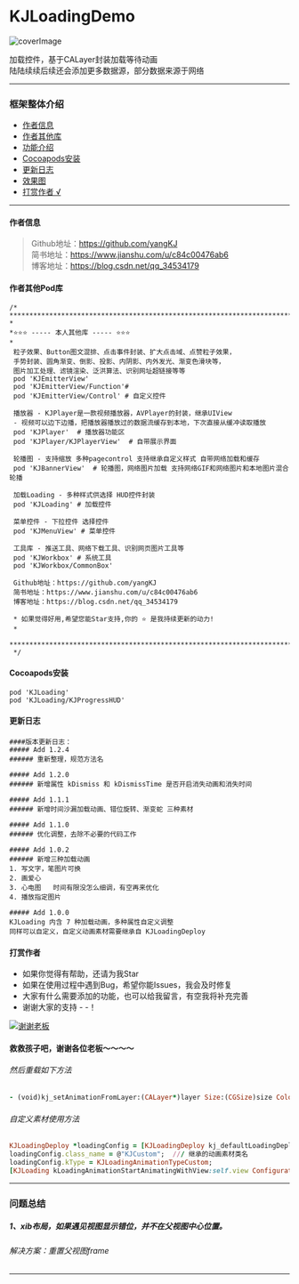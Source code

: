 # KJLoadingDemo
![coverImage](https://upload-images.jianshu.io/upload_images/1933747-b7e843a01999b9a9.jpg?imageMogr2/auto-orient/strip%7CimageView2/2/w/1240)

加载控件，基于CALayer封装加载等待动画  
陆陆续续后续还会添加更多数据源，部分数据来源于网络    

----------------------------------------
### 框架整体介绍
* [作者信息](#作者信息)
* [作者其他库](#作者其他库)
* [功能介绍](#功能介绍)
* [Cocoapods安装](#Cocoapods安装)
* [更新日志](#更新日志)
* [效果图](#效果图)
* [打赏作者 &radic;](#打赏作者)

----------------------------------------

#### <a id="作者信息"></a>作者信息
> Github地址：https://github.com/yangKJ  
> 简书地址：https://www.jianshu.com/u/c84c00476ab6  
> 博客地址：https://blog.csdn.net/qq_34534179  

#### <a id="作者其他库"></a>作者其他Pod库
```
/*
*********************************************************************************
*
*⭐️⭐️⭐️ ----- 本人其他库 ----- ⭐️⭐️⭐️
*
 粒子效果、Button图文混排、点击事件封装、扩大点击域、点赞粒子效果，
 手势封装、圆角渐变、倒影、投影、内阴影、内外发光、渐变色滑块等，
 图片加工处理、滤镜渲染、泛洪算法、识别网址超链接等等
 pod 'KJEmitterView'
 pod 'KJEmitterView/Function'#
 pod 'KJEmitterView/Control' # 自定义控件
 
 播放器 - KJPlayer是一款视频播放器，AVPlayer的封装，继承UIView
 - 视频可以边下边播，把播放器播放过的数据流缓存到本地，下次直接从缓冲读取播放
 pod 'KJPlayer'  # 播放器功能区
 pod 'KJPlayer/KJPlayerView'  # 自带展示界面
 
 轮播图 - 支持缩放 多种pagecontrol 支持继承自定义样式 自带网络加载和缓存
 pod 'KJBannerView'  # 轮播图，网络图片加载 支持网络GIF和网络图片和本地图片混合轮播
 
 加载Loading - 多种样式供选择 HUD控件封装
 pod 'KJLoading' # 加载控件
 
 菜单控件 - 下拉控件 选择控件
 pod 'KJMenuView' # 菜单控件
 
 工具库 - 推送工具、网络下载工具、识别网页图片工具等
 pod 'KJWorkbox' # 系统工具
 pod 'KJWorkbox/CommonBox'
 
 Github地址：https://github.com/yangKJ
 简书地址：https://www.jianshu.com/u/c84c00476ab6
 博客地址：https://blog.csdn.net/qq_34534179
 
 * 如果觉得好用,希望您能Star支持,你的 ⭐️ 是我持续更新的动力!
 *
 *********************************************************************************
 */
```
#### <a id="Cocoapods安装"></a>Cocoapods安装
```
pod 'KJLoading'
pod 'KJLoading/KJProgressHUD'
```
#### <a id="更新日志"></a>更新日志
```
####版本更新日志：
##### Add 1.2.4
###### 重新整理，规范方法名

##### Add 1.2.0
###### 新增属性 kDismiss 和 kDismissTime 是否开启消失动画和消失时间

##### Add 1.1.1
###### 新增时间沙漏加载动画、错位旋转、渐变蛇 三种素材

##### Add 1.1.0
###### 优化调整，去除不必要的代码工作

##### Add 1.0.2
###### 新增三种加载动画    
1. 写文字，笔图片可换    
2. 画爱心    
3. 心电图   时间有限没怎么细调，有空再来优化    
4. 播放指定图片    

##### Add 1.0.0
KJLoading 内含 7 种加载动画，多种属性自定义调整    
同样可以自定义，自定义动画素材需要继承自 KJLoadingDeploy   
```

#### <a id="打赏作者"></a>打赏作者
* 如果你觉得有帮助，还请为我Star
* 如果在使用过程中遇到Bug，希望你能Issues，我会及时修复
* 大家有什么需要添加的功能，也可以给我留言，有空我将补充完善
* 谢谢大家的支持 - -！

[![谢谢老板](https://upload-images.jianshu.io/upload_images/1933747-879572df848f758a.png?imageMogr2/auto-orient/strip%7CimageView2/2/w/1240)](https://github.com/yangKJ/KJPlayerDemo)


#### 救救孩子吧，谢谢各位老板～～～～

###### 然后重载如下方法
```ruby
- (void)kj_setAnimationFromLayer:(CALayer*)layer Size:(CGSize)size Color:(UIColor*)tintColor
```
###### 自定义素材使用方法
```ruby
KJLoadingDeploy *loadingConfig = [KJLoadingDeploy kj_defaultLoadingDeploy];
loadingConfig.class_name = @"KJCustom";  /// 继承的动画素材类名
loadingConfig.kType = KJLoadingAnimationTypeCustom;
[KJLoading kLoadingAnimationStartAnimatingWithView:self.view Configuration:loadingConfig];
```
---
### 问题总结
##### 1、xib布局，如果遇见视图显示错位，并不在父视图中心位置。
###### 解决方案：重置父视图frame

---
